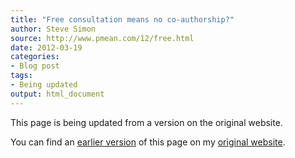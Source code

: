 ```yaml
---
title: "Free consultation means no co-authorship?"
author: Steve Simon
source: http://www.pmean.com/12/free.html
date: 2012-03-19
categories:
- Blog post
tags:
- Being updated
output: html_document
---
```


This page is being updated from a version on the original website.

<!---More--->

You can find an [earlier version][sim1] of this page on my [original website][sim2].

[sim1]: http://www.pmean.com/12/free.html
[sim2]: http://www.pmean.com/original_site.html
